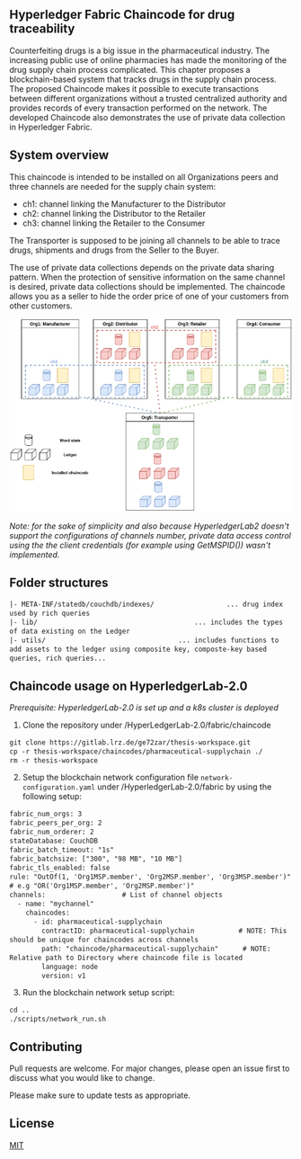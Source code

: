 ## Hyperledger Fabric Chaincode for drug traceability

Counterfeiting drugs is a big issue in the pharmaceutical industry. The increasing public use of online pharmacies has made the monitoring of the drug supply chain process complicated. This chapter proposes a blockchain-based system that tracks drugs in the supply chain process. The proposed Chaincode makes it possible to execute transactions between different organizations without a trusted centralized authority and provides records of every transaction performed on the network. The developed Chaincode also demonstrates the use of private data collection in Hyperledger Fabric.

## System overview

This chaincode is intended to be installed on all Organizations peers and three channels are needed for the supply chain system:

- ch1: channel linking the Manufacturer to the Distributor
- ch2: channel linking the Distributor to the Retailer
- ch3: channel linking the Retailer to the Consumer

The Transporter is supposed to be joining all channels to be able to trace drugs, shipments and drugs from the Seller to the Buyer. 

The use of private data collections depends on the private data sharing pattern. When the protection of sensitive information on the same channel is desired, private data collections should be implemented. The chaincode allows you as a seller to hide the order price of one of your customers from other customers. 


![Alt text](./images/architecture.png?raw=true "blockchain network setup")



*Note: for the sake of simplicity and also because HyperledgerLab2 doesn't support the configurations of channels number, private data access control using the the client credentials (for example using GetMSPID()) wasn't implemented.*


## Folder structures
```
|- META-INF/statedb/couchdb/indexes/                  ... drug index used by rich queries
|- lib/                     			      ... includes the types of data existing on the Ledger
|- utils/               			      ... includes functions to add assets to the ledger using composite key, composte-key based queries, rich queries...
```

## Chaincode usage on HyperledgerLab-2.0
*Prerequisite: HyperledgerLab-2.0 is set up and a k8s cluster is deployed*

1. Clone the repository under /HyperLedgerLab-2.0/fabric/chaincode

```
git clone https://gitlab.lrz.de/ge72zar/thesis-workspace.git
cp -r thesis-workspace/chaincodes/pharmaceutical-supplychain ./
rm -r thesis-workspace
```

2. Setup the blockchain network configuration file ```network-configuration.yaml``` under /HyperledgerLab-2.0/fabric by using the following setup:

```
fabric_num_orgs: 3
fabric_peers_per_org: 2
fabric_num_orderer: 2
stateDatabase: CouchDB
fabric_batch_timeout: "1s"
fabric_batchsize: ["300", "98 MB", "10 MB"]
fabric_tls_enabled: false
rule: "OutOf(1, 'Org1MSP.member', 'Org2MSP.member', 'Org3MSP.member')"        # e.g "OR('Org1MSP.member', 'Org2MSP.member')"
channels:                   # List of channel objects
  - name: "mychannel"
    chaincodes:
      - id: pharmaceutical-supplychain
        contractID: pharmaceutical-supplychain           # NOTE: This should be unique for chaincodes across channels
        path: "chaincode/pharmaceutical-supplychain"      # NOTE: Relative path to Directory where chaincode file is located
        language: node
        version: v1

```

3. Run the blockchain network setup script:

```
cd ..
./scripts/network_run.sh
```

## Contributing
Pull requests are welcome. For major changes, please open an issue first to discuss what you would like to change.

Please make sure to update tests as appropriate.

## License
[MIT](https://choosealicense.com/licenses/mit/)
